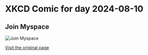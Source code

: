 
# XKCD Comic for day 2024-08-10

## Join Myspace

![Join Myspace](https://imgs.xkcd.com/comics/join_myspace.png "I really shouldn't abuse that power so heavily.")

[Visit the original page](https://xkcd.com/146/)
